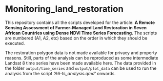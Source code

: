 # Monitoring_land_restoration

This repository contains all the scripts developed for the article: **A Remote Sensing Assessment of Farmer-Managed Land Restoration in Seven African Countries using Dense NDVI Time Series Forecasting**. The scripts are numbered (A1, A2, etc) based on the order in which they should be executed.

The restoration polygon data is not made available for privacy and property reasons. Still, parts of the analysis can be reproduced as some intermediate Landsat 8 time series have been made available here. The data provided in the folder `output/time_series` and `output/plot_data` can be used to run the analysis from the script _'A6-ts_analysis.qmd'_ onwards. 
